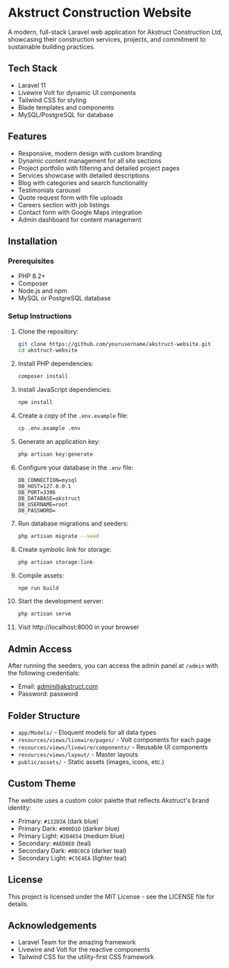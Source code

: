 # Akstruct Construction Website

A modern, full-stack Laravel web application for Akstruct Construction Ltd, showcasing their construction services, projects, and commitment to sustainable building practices.

## Tech Stack

-   Laravel 11
-   Livewire Volt for dynamic UI components
-   Tailwind CSS for styling
-   Blade templates and components
-   MySQL/PostgreSQL for database

## Features

-   Responsive, modern design with custom branding
-   Dynamic content management for all site sections
-   Project portfolio with filtering and detailed project pages
-   Services showcase with detailed descriptions
-   Blog with categories and search functionality
-   Testimonials carousel
-   Quote request form with file uploads
-   Careers section with job listings
-   Contact form with Google Maps integration
-   Admin dashboard for content management

## Installation

### Prerequisites

-   PHP 8.2+
-   Composer
-   Node.js and npm
-   MySQL or PostgreSQL database

### Setup Instructions

1. Clone the repository:

    ```bash
    git clone https://github.com/yourusername/akstruct-website.git
    cd akstruct-website
    ```

2. Install PHP dependencies:

    ```bash
    composer install
    ```

3. Install JavaScript dependencies:

    ```bash
    npm install
    ```

4. Create a copy of the `.env.example` file:

    ```bash
    cp .env.example .env
    ```

5. Generate an application key:

    ```bash
    php artisan key:generate
    ```

6. Configure your database in the `.env` file:

    ```
    DB_CONNECTION=mysql
    DB_HOST=127.0.0.1
    DB_PORT=3306
    DB_DATABASE=akstruct
    DB_USERNAME=root
    DB_PASSWORD=
    ```

7. Run database migrations and seeders:

    ```bash
    php artisan migrate --seed
    ```

8. Create symbolic link for storage:

    ```bash
    php artisan storage:link
    ```

9. Compile assets:

    ```bash
    npm run build
    ```

10. Start the development server:

    ```bash
    php artisan serve
    ```

11. Visit http://localhost:8000 in your browser

## Admin Access

After running the seeders, you can access the admin panel at `/admin` with the following credentials:

-   Email: admin@akstruct.com
-   Password: password

## Folder Structure

-   `app/Models/` - Eloquent models for all data types
-   `resources/views/livewire/pages/` - Volt components for each page
-   `resources/views/livewire/components/` - Reusable UI components
-   `resources/views/layout/` - Master layouts
-   `public/assets/` - Static assets (images, icons, etc.)

## Custom Theme

The website uses a custom color palette that reflects Akstruct's brand identity:

-   Primary: `#132D3A` (dark blue)
-   Primary Dark: `#000D1D` (darker blue)
-   Primary Light: `#2D4654` (medium blue)
-   Secondary: `#AED8E0` (teal)
-   Secondary Dark: `#8BC0C8` (darker teal)
-   Secondary Light: `#C5E4EA` (lighter teal)

## License

This project is licensed under the MIT License - see the LICENSE file for details.

## Acknowledgements

-   Laravel Team for the amazing framework
-   Livewire and Volt for the reactive components
-   Tailwind CSS for the utility-first CSS framework
